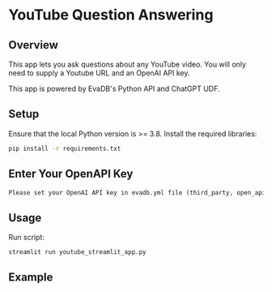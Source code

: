 # YouTube Question Answering

## Overview
This app lets you ask questions about any YouTube video. You will only need to supply a Youtube URL and an OpenAI API key.

This app is powered by EvaDB's Python API and ChatGPT UDF.

## Setup
Ensure that the local Python version is >= 3.8. Install the required libraries:

```bat
pip install -r requirements.txt
```

## Enter Your OpenAPI Key
```bat
Please set your OpenAI API key in evadb.yml file (third_party, open_api_key) or environment variable (OPENAI_KEY)
```

## Usage
Run script: 
```bat
streamlit run youtube_streamlit_app.py
```

## Example
